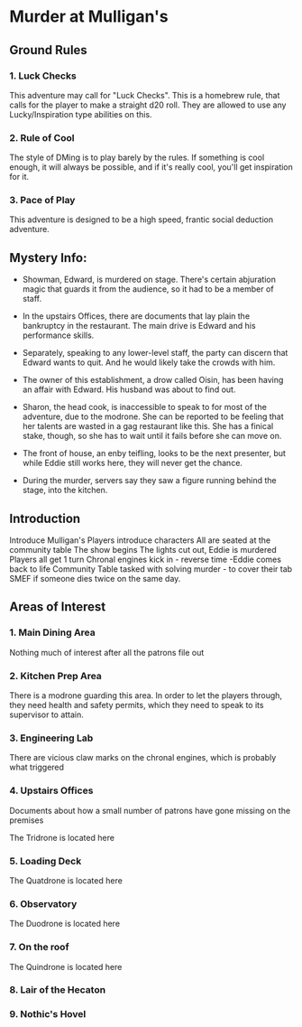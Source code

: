 # Murder at Mulligan's

## Ground Rules

### 1. Luck Checks

This adventure may call for "Luck Checks". This is a homebrew rule, that calls for the player to make a straight d20 roll. They are allowed to use any Lucky/Inspiration type abilities on this.

### 2. Rule of Cool

The style of DMing is to play barely by the rules. If something is cool enough, it will always be possible, and if it's really cool, you'll get inspiration for it.

### 3. Pace of Play

This adventure is designed to be a high speed, frantic social deduction adventure.

## Mystery Info:

- Showman, Edward, is murdered on stage. There's certain abjuration magic that guards it from the audience, so it had to be a member of staff.
- In the upstairs Offices, there are documents that lay plain the bankruptcy in the restaurant. The main drive is Edward and his performance skills.
- Separately, speaking to any lower-level staff, the party can discern that Edward wants to quit. And he would likely take the crowds with him.
- The owner of this establishment, a drow called Oisin, has been having an affair with Edward. His husband was about to find out.
- Sharon, the head cook, is inaccessible to speak to for most of the adventure, due to the modrone. She can be reported to be feeling that her talents are wasted in a gag restaurant like this. She has a finical stake, though, so she has to wait until it fails before she can move on.
- The front of house, an enby teifling, looks to be the next presenter, but while Eddie still works here, they will never get the chance.

- During the murder, servers say they saw a figure running behind the stage, into the kitchen.
## Introduction

Introduce Mulligan's
Players introduce characters
All are seated at the community table
The show begins
The lights cut out, Eddie is murdered 
Players all get 1 turn
Chronal engines kick in - reverse time -Eddie comes back to life
Community Table tasked with solving murder - to cover their tab
SMEF if someone dies twice on the same day.

## Areas of Interest

### 1. Main Dining Area

Nothing much of interest after all the patrons file out

### 2. Kitchen Prep Area

There is a modrone guarding this area. In order to let the players through, they need health and safety permits, which they need to speak to its supervisor to attain.

### 3. Engineering Lab

There are vicious claw marks on the chronal engines, which is probably what triggered 
### 4. Upstairs Offices

Documents about how a small number of patrons have gone missing on the premises

The Tridrone is located here
### 5. Loading Deck

The Quatdrone is located here
### 6. Observatory

The Duodrone is located here
### 7. On the roof

The Quindrone is located here
### 8. Lair of the Hecaton

### 9. Nothic's Hovel

